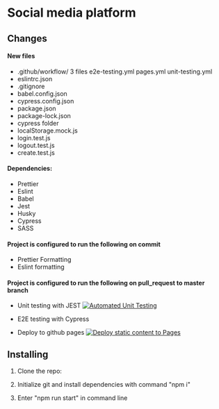 # Social media platform

## Changes

#### New files

- .github/workflow/ 3 files
  e2e-testing.yml
  pages.yml
  unit-testing.yml
- eslintrc.json
- .gitignore
- babel.config.json
- cypress.config.json
- package.json
- package-lock.json
- cypress folder
- localStorage.mock.js
- login.test.js
- logout.test.js
- create.test.js

#### Dependencies:

- Prettier
- Eslint
- Babel
- Jest
- Husky
- Cypress
- SASS

#### Project is configured to run the following on commit

- Prettier Formatting
- Eslint formatting

#### Project is configured to run the following on pull_request to master branch

- Unit testing with JEST
  [![Automated Unit Testing](https://github.com/WParsec/social-media-client/actions/workflows/unit-testing.yml/badge.svg?branch=workflow)](https://github.com/WParsec/social-media-client/actions/workflows/unit-testing.yml)

- E2E testing with Cypress

- Deploy to github pages
  [![Deploy static content to Pages](https://github.com/WParsec/social-media-client/actions/workflows/pages.yml/badge.svg?branch=workflow)](https://github.com/WParsec/social-media-client/actions/workflows/pages.yml)

## Installing

1. Clone the repo:

2. Initialize git and install dependencies with command "npm i"

3. Enter "npm run start" in command line

